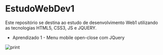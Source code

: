 # EstudoWebDev1

Este repositório se destina ao estudo de desenvolvimento Web1 utilizando as tecnologias HTML5, CSS3, JS e JQUERY.

- Aprendizado 1 - Menu mobile open-close com JQuery

![print](https://user-images.githubusercontent.com/9852787/57706597-708e4c80-763c-11e9-8468-1148f71cb7f0.gif)

